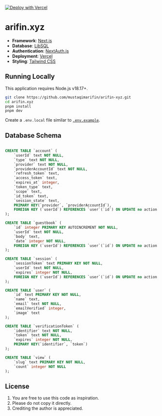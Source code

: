 [![Deploy with Vercel](https://vercel.com/button)](https://vercel.com/new/clone?repository-url=https%3A%2F%2Fgithub.com%2Fmustaqimarifin%2Farifin.xyz)

# arifin.xyz

- **Framework**: [Next.js](https://nextjs.org/)
- **Database**: [LibSQL](https://turso.tech/)
- **Authentication**: [NextAuth.js](https://next-auth.js.org)
- **Deployment**: [Vercel](https://vercel.com)
- **Styling**: [Tailwind CSS](https://tailwindcss.com)

## Running Locally

This application requires Node.js v18.17+.

```bash
git clone https://github.com/mustaqimarifin/arifin-xyz.git
cd arifin.xyz
pnpm install
pnpm dev
```

Create a `.env.local` file similar to [`.env.example`](https://github.com/mustaqimarifin/arifin.xyz/blob/main/.env.example).

## Database Schema

```sql

CREATE TABLE `account` (
	`userId` text NOT NULL,
	`type` text NOT NULL,
	`provider` text NOT NULL,
	`providerAccountId` text NOT NULL,
	`refresh_token` text,
	`access_token` text,
	`expires_at` integer,
	`token_type` text,
	`scope` text,
	`id_token` text,
	`session_state` text,
	PRIMARY KEY(`provider`, `providerAccountId`),
	FOREIGN KEY (`userId`) REFERENCES `user`(`id`) ON UPDATE no action ON DELETE cascade
);

CREATE TABLE `guestbook` (
	`id` integer PRIMARY KEY AUTOINCREMENT NOT NULL,
	`userId` text NOT NULL,
	`body` text,
	`date` integer NOT NULL,
	FOREIGN KEY (`userId`) REFERENCES `user`(`id`) ON UPDATE no action ON DELETE cascade
);

CREATE TABLE `session` (
	`sessionToken` text PRIMARY KEY NOT NULL,
	`userId` text NOT NULL,
	`expires` integer NOT NULL,
	FOREIGN KEY (`userId`) REFERENCES `user`(`id`) ON UPDATE no action ON DELETE cascade
);

CREATE TABLE `user` (
	`id` text PRIMARY KEY NOT NULL,
	`name` text,
	`email` text NOT NULL,
	`emailVerified` integer,
	`image` text
);

CREATE TABLE `verificationToken` (
	`identifier` text NOT NULL,
	`token` text NOT NULL,
	`expires` integer NOT NULL,
	PRIMARY KEY(`identifier`, `token`)
);

CREATE TABLE `view` (
	`slug` text PRIMARY KEY NOT NULL,
	`count` integer NOT NULL
);

```

## License

1. You are free to use this code as inspiration.
2. Please do not copy it directly.
3. Crediting the author is appreciated.
